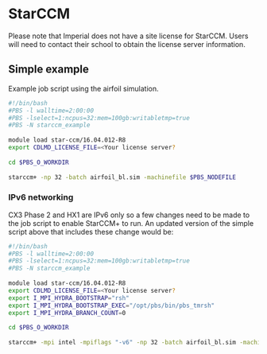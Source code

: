 # StarCCM

Please note that Imperial does not have a site license for StarCCM. Users will need to contact their school to obtain the license server information.

## Simple example

Example job script using the airfoil simulation. 

```bash
#!/bin/bash
#PBS -l walltime=2:00:00
#PBS -lselect=1:ncpus=32:mem=100gb:writabletmp=true
#PBS -N starccm_example
 
module load star-ccm/16.04.012-R8
export CDLMD_LICENSE_FILE=<Your license server?
 
cd $PBS_O_WORKDIR
 
starccm+ -np 32 -batch airfoil_bl.sim -machinefile $PBS_NODEFILE
```

### IPv6 networking

CX3 Phase 2 and HX1 are IPv6 only so a few changes need to be made to the job script to enable StarCCM+ to run. An updated version of the simple script above that includes these change would be:


```bash
#!/bin/bash
#PBS -l walltime=2:00:00
#PBS -lselect=1:ncpus=32:mem=100gb:writabletmp=true
#PBS -N starccm_example
 
module load star-ccm/16.04.012-R8
export CDLMD_LICENSE_FILE=<Your license server?
export I_MPI_HYDRA_BOOTSTRAP="rsh"
export I_MPI_HYDRA_BOOTSTRAP_EXEC="/opt/pbs/bin/pbs_tmrsh"
export I_MPI_HYDRA_BRANCH_COUNT=0
 
cd $PBS_O_WORKDIR
 
starccm+ -mpi intel -mpiflags "-v6" -np 32 -batch airfoil_bl.sim -machinefile $PBS_NODEFILE
```
